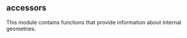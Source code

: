 ## accessors

<div class="badges"><div class="core"></div></div>

This module contains functions that provide information about internal geometries.
